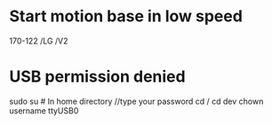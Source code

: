 # Start motion base in low speed
170-122 /LG /V2

# USB permission denied
sudo su # In home directory
//type your password
cd /
cd dev
chown username ttyUSB0


